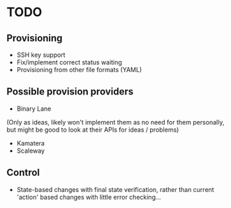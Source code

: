 TODO
====

Provisioning
------------

* SSH key support
* Fix/implement correct status waiting
* Provisioning from other file formats (YAML)

Possible provision providers
----------------------------

* Binary Lane

(Only as ideas, likely won't implement them as no need for them personally, but might be good to look at their APIs for ideas / problems)

* Kamatera
* Scaleway


Control
-------

* State-based changes with final state verification, rather than current 'action' based changes with little error checking...
